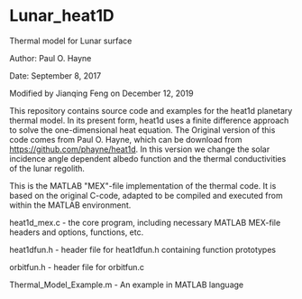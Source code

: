 # Lunar_heat1D

Thermal model for Lunar surface

Author: Paul O. Hayne

Date: September 8, 2017

Modified by Jianqing Feng on December 12, 2019

This repository contains source code and examples for the heat1d planetary thermal model. In its present form, heat1d uses a finite difference approach to solve the one-dimensional heat equation. The Original version of this code comes from Paul O. Hayne, which can be download from https://github.com/phayne/heat1d. In this version we change the solar incidence angle dependent albedo function and the thermal conductivities of the lunar regolith.

This is the MATLAB "MEX"-file implementation of the thermal code. It is based on the original C-code, adapted to be compiled and executed from within the MATLAB environment.

heat1d_mex.c - the core program, including necessary MATLAB MEX-file headers and options, functions, etc.

heat1dfun.h - header file for heat1dfun.h containing function prototypes

orbitfun.h - header file for orbitfun.c 

Thermal_Model_Example.m - An example in MATLAB language 
